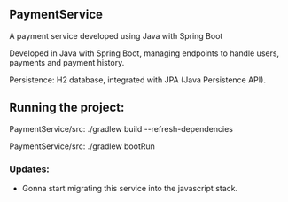 ## PaymentService
A payment service developed using Java with Spring Boot

Developed in Java with Spring Boot, managing endpoints to handle users, payments and payment history.

Persistence: H2 database, integrated with JPA (Java Persistence API).

## Running the project:

PaymentService/src: ./gradlew build --refresh-dependencies

PaymentService/src: ./gradlew bootRun

### Updates: 
- Gonna start migrating this service into the javascript stack.
